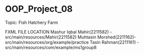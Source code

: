 # OOP_Project_08
Topic: Fish Hatchery Farm 

FXML FILE LOCATION
Mashur Iqbal Mahir(2211582) - src/main/resources/Mahir(2211582)
Muhtasin Morshed(2211162)- src/main/resources/org/example/practice
Tasin Rahman(2211161) - src/main/resources/com/example/ms1group8
